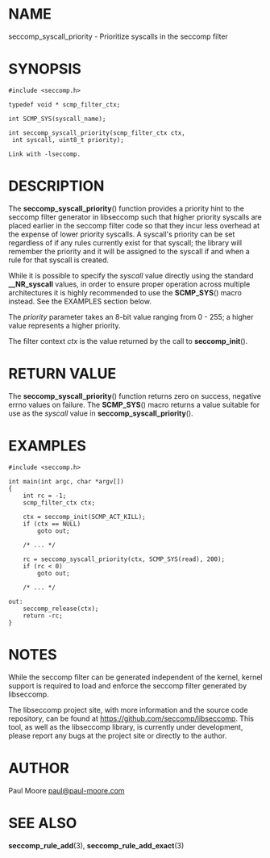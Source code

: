 NAME
====

seccomp_syscall_priority - Prioritize syscalls in the seccomp filter

SYNOPSIS
========

    #include <seccomp.h>

    typedef void * scmp_filter_ctx;

    int SCMP_SYS(syscall_name);

    int seccomp_syscall_priority(scmp_filter_ctx ctx,
     int syscall, uint8_t priority);

    Link with -lseccomp.

DESCRIPTION
===========

The **seccomp_syscall_priority**() function provides a priority hint
to the seccomp filter generator in libseccomp such that higher priority
syscalls are placed earlier in the seccomp filter code so that they
incur less overhead at the expense of lower priority syscalls. A
syscall's priority can be set regardless of if any rules currently
exist for that syscall; the library will remember the priority and it
will be assigned to the syscall if and when a rule for that syscall is
created.

While it is possible to specify the *syscall* value directly using the
standard **__NR_syscall** values, in order to ensure proper operation
across multiple architectures it is highly recommended to use the
**SCMP_SYS**() macro instead. See the EXAMPLES section below.

The *priority* parameter takes an 8-bit value ranging from 0 - 255; a
higher value represents a higher priority.

The filter context *ctx* is the value returned by the call to
**seccomp_init**().

RETURN VALUE
============

The **seccomp_syscall_priority**() function returns zero on success,
negative errno values on failure. The **SCMP_SYS**() macro returns a
value suitable for use as the *syscall* value in
**seccomp_syscall_priority**().

EXAMPLES
========

    #include <seccomp.h>

    int main(int argc, char *argv[])
    {
    	int rc = -1;
    	scmp_filter_ctx ctx;

    	ctx = seccomp_init(SCMP_ACT_KILL);
    	if (ctx == NULL)
    		goto out;

    	/* ... */

    	rc = seccomp_syscall_priority(ctx, SCMP_SYS(read), 200);
    	if (rc < 0)
    		goto out;

    	/* ... */

    out:
    	seccomp_release(ctx);
    	return -rc;
    }

NOTES
=====

While the seccomp filter can be generated independent of the kernel,
kernel support is required to load and enforce the seccomp filter
generated by libseccomp.

The libseccomp project site, with more information and the source code
repository, can be found at https://github.com/seccomp/libseccomp. This
tool, as well as the libseccomp library, is currently under development,
please report any bugs at the project site or directly to the author.

AUTHOR
======

Paul Moore <paul@paul-moore.com>

SEE ALSO
========

**seccomp_rule_add**(3), **seccomp_rule_add_exact**(3)
